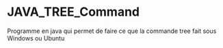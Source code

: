 # JAVA_TREE_Command
Programme en java qui permet de faire ce que la commande tree fait sous Windows ou Ubuntu
